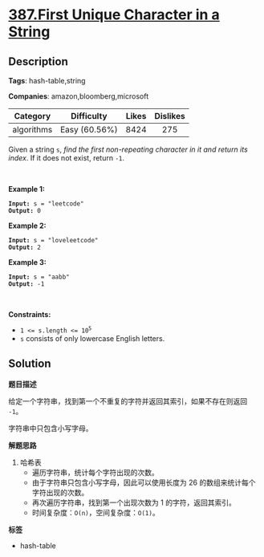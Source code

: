 # [387.First Unique Character in a String](https://leetcode.com/problems/first-unique-character-in-a-string/description/)

## Description

**Tags**: hash-table,string

**Companies**: amazon,bloomberg,microsoft

|  Category  |  Difficulty   | Likes | Dislikes |
| :--------: | :-----------: | :---: | :------: |
| algorithms | Easy (60.56%) | 8424  |   275    |

<p>Given a string <code>s</code>, <em>find the first non-repeating character in it and return its index</em>. If it does not exist, return <code>-1</code>.</p>
<p>&nbsp;</p>
<p><strong class="example">Example 1:</strong></p>
<pre><code><strong>Input:</strong> s = "leetcode"
<strong>Output:</strong> 0</code></pre><p><strong class="example">Example 2:</strong></p>
<pre><code><strong>Input:</strong> s = "loveleetcode"
<strong>Output:</strong> 2</code></pre><p><strong class="example">Example 3:</strong></p>
<pre><code><strong>Input:</strong> s = "aabb"
<strong>Output:</strong> -1</code></pre>
<p>&nbsp;</p>
<p><strong>Constraints:</strong></p>
<ul>
  <li><code>1 &lt;= s.length &lt;= 10<sup>5</sup></code></li>
  <li><code>s</code> consists of only lowercase English letters.</li>
</ul>

## Solution

**题目描述**

给定一个字符串，找到第一个不重复的字符并返回其索引，如果不存在则返回 `-1`。

字符串中只包含小写字母。

**解题思路**

1. 哈希表
   - 遍历字符串，统计每个字符出现的次数。
   - 由于字符串只包含小写字母，因此可以使用长度为 26 的数组来统计每个字符出现的次数。
   - 再次遍历字符串，找到第一个出现次数为 1 的字符，返回其索引。
   - 时间复杂度：`O(n)`，空间复杂度：`O(1)`。

**标签**

- hash-table
